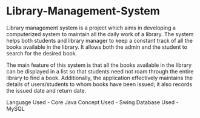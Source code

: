 # Library-Management-System

Library management system is a project which aims in developing a computerized system to maintain all the daily work of a library. The system helps both students and library manager to keep a constant track of all the books available in the library. It allows both the admin and the student to search for the desired book.

The main feature of this system is that all the books available in the library can be displayed in a list so that students need not roam through the entire library to find a book. Additionally, the application effectively maintains the details of users/students to whom books have been issued; it also records the issued date and return date.

Language Used -  Core Java 
Concept Used - Swing
Database Used - MySQL
